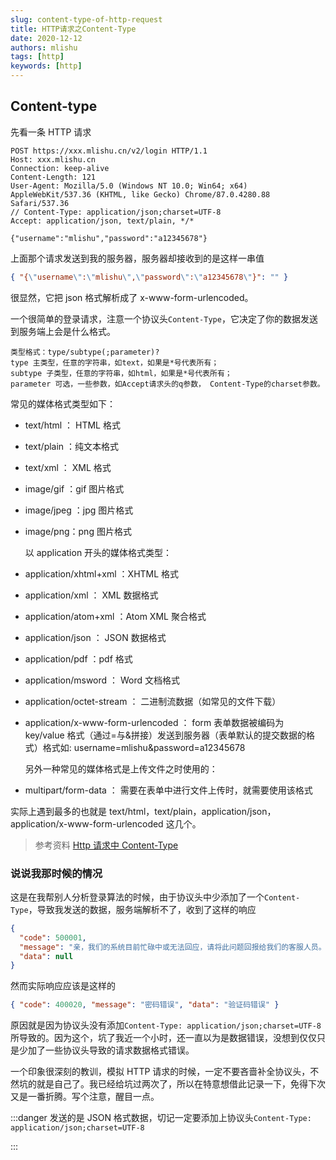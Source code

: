 ```yaml
---
slug: content-type-of-http-request
title: HTTP请求之Content-Type
date: 2020-12-12
authors: mlishu
tags: [http]
keywords: [http]
---
```


<!-- truncate -->

## Content-type

先看一条 HTTP 请求

```http
POST https://xxx.mlishu.cn/v2/login HTTP/1.1
Host: xxx.mlishu.cn
Connection: keep-alive
Content-Length: 121
User-Agent: Mozilla/5.0 (Windows NT 10.0; Win64; x64) AppleWebKit/537.36 (KHTML, like Gecko) Chrome/87.0.4280.88 Safari/537.36
// Content-Type: application/json;charset=UTF-8
Accept: application/json, text/plain, */*

{"username":"mlishu","password":"a12345678"}
```

上面那个请求发送到我的服务器，服务器却接收到的是这样一串值

```json
{ "{\"username\":\"mlishu\",\"password\":\"a12345678\"}": "" }
```

很显然，它把 json 格式解析成了 x-www-form-urlencoded。

一个很简单的登录请求，注意一个协议头`Content-Type`，它决定了你的数据发送到服务端上会是什么格式。

```
类型格式：type/subtype(;parameter)?
type 主类型，任意的字符串，如text，如果是*号代表所有；
subtype 子类型，任意的字符串，如html，如果是*号代表所有；
parameter 可选，一些参数，如Accept请求头的q参数， Content-Type的charset参数。
```

常见的媒体格式类型如下：

- text/html ： HTML 格式

- text/plain ：纯文本格式

- text/xml ： XML 格式

- image/gif ：gif 图片格式

- image/jpeg ：jpg 图片格式

- image/png：png 图片格式

  以 application 开头的媒体格式类型：

- application/xhtml+xml ：XHTML 格式

- application/xml ： XML 数据格式

- application/atom+xml ：Atom XML 聚合格式

- application/json ： JSON 数据格式

- application/pdf ：pdf 格式

- application/msword ： Word 文档格式

- application/octet-stream ： 二进制流数据（如常见的文件下载）

- application/x-www-form-urlencoded ： form 表单数据被编码为 key/value 格式（通过=与&拼接）发送到服务器（表单默认的提交数据的格式）格式如: username=mlishu&password=a12345678

  另外一种常见的媒体格式是上传文件之时使用的：

- multipart/form-data ： 需要在表单中进行文件上传时，就需要使用该格式

实际上遇到最多的也就是 text/html，text/plain，application/json，application/x-www-form-urlencoded 这几个。

> 参考资料 [Http 请求中 Content-Type](https://www.cnblogs.com/klb561/p/10090540.html)

### 说说我那时候的情况

这是在我帮别人分析登录算法的时候，由于协议头中少添加了一个`Content-Type`，导致我发送的数据，服务端解析不了，收到了这样的响应

```json
{
  "code": 500001,
  "message": "亲，我们的系统目前忙碌中或无法回应，请将此问题回报给我们的客服人员。 错误代碼(68523)",
  "data": null
}
```

然而实际响应应该是这样的

```json
{ "code": 400020, "message": "密码错误", "data": "验证码错误" }
```

原因就是因为协议头没有添加`Content-Type: application/json;charset=UTF-8`所导致的。因为这个，坑了我近一个小时，还一直以为是数据错误，没想到仅仅只是少加了一些协议头导致的请求数据格式错误。

一个印象很深刻的教训，模拟 HTTP 请求的时候，一定不要吝啬补全协议头，不然坑的就是自己了。我已经给坑过两次了，所以在特意想借此记录一下，免得下次又是一番折腾。写个注意，醒目一点。

:::danger 发送的是 JSON 格式数据，切记一定要添加上协议头`Content-Type: application/json;charset=UTF-8`

:::
